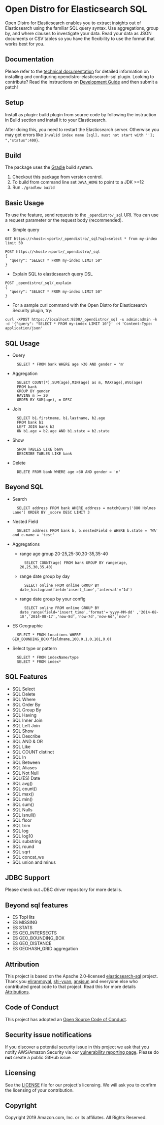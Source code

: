 # Open Distro for Elasticsearch SQL


Open Distro for Elasticsearch enables you to extract insights out of Elasticsearch using the familiar SQL query syntax. Use aggregations, group by, and where clauses to investigate your data. Read your data as JSON documents or CSV tables so you have the flexibility to use the format that works best for you.

## Documentation

Please refer to the [technical documentation](https://opendistro.github.io/for-elasticsearch-docs) for detailed information on installing and configuring opendistro-elasticsearch-sql plugin. Looking to contribute? Read the instructions on [Development Guide](./docs/developing.rst) and then submit a patch!

## Setup

Install as plugin: build plugin from source code by following the instruction in Build section and install it to your Elasticsearch.

After doing this, you need to restart the Elasticsearch server. Otherwise you may get errors like `Invalid index name [sql], must not start with '']; ","status":400}`.


## Build

The package uses the [Gradle](https://docs.gradle.org/4.10.2/userguide/userguide.html) build system.

1. Checkout this package from version control.
2. To build from command line set `JAVA_HOME` to point to a JDK >=12
3. Run `./gradlew build`


## Basic Usage

To use the feature, send requests to the `_opendistro/_sql` URI. You can use a request parameter or the request body (recommended).

* Simple query
```
GET https://<host>:<port>/_opendistro/_sql?sql=select * from my-index limit 50
```

```
POST https://<host>:<port>/_opendistro/_sql
{
  "query": "SELECT * FROM my-index LIMIT 50"
}
```

* Explain SQL to elasticsearch query DSL
```
POST _opendistro/_sql/_explain
{
  "query": "SELECT * FROM my-index LIMIT 50"
}
```

* For a sample curl command with the Open Distro for Elasticsearch Security plugin, try:
```
curl -XPOST https://localhost:9200/_opendistro/_sql -u admin:admin -k -d '{"query": "SELECT * FROM my-index LIMIT 10"}' -H 'Content-Type: application/json'
```


## SQL Usage

* Query

        SELECT * FROM bank WHERE age >30 AND gender = 'm'

* Aggregation

        SELECT COUNT(*),SUM(age),MIN(age) as m, MAX(age),AVG(age)
        FROM bank
        GROUP BY gender
        HAVING m >= 20
        ORDER BY SUM(age), m DESC

* Join

        SELECT b1.firstname, b1.lastname, b2.age
        FROM bank b1
        LEFT JOIN bank b2
        ON b1.age = b2.age AND b1.state = b2.state

* Show

        SHOW TABLES LIKE ban%
        DESCRIBE TABLES LIKE bank

* Delete

        DELETE FROM bank WHERE age >30 AND gender = 'm'


## Beyond SQL

* Search

        SELECT address FROM bank WHERE address = matchQuery('880 Holmes Lane') ORDER BY _score DESC LIMIT 3

* Nested Field

        SELECT address FROM bank b, b.nestedField e WHERE b.state = 'WA' and e.name = 'test'

* Aggregations

	+ range age group 20-25,25-30,30-35,35-40

			SELECT COUNT(age) FROM bank GROUP BY range(age, 20,25,30,35,40)

	+ range date group by day

			SELECT online FROM online GROUP BY date_histogram(field='insert_time','interval'='1d')

	+ range date group by your config

			SELECT online FROM online GROUP BY date_range(field='insert_time','format'='yyyy-MM-dd' ,'2014-08-18','2014-08-17','now-8d','now-7d','now-6d','now')

* ES Geographic
		
		SELECT * FROM locations WHERE GEO_BOUNDING_BOX(fieldname,100.0,1.0,101,0.0)

* Select type or pattern

        SELECT * FROM indexName/type
        SELECT * FROM index*


## SQL Features

*  SQL Select
*  SQL Delete
*  SQL Where
*  SQL Order By
*  SQL Group By
*  SQL Having
*  SQL Inner Join
*  SQL Left Join
*  SQL Show
*  SQL Describe
*  SQL AND & OR
*  SQL Like
*  SQL COUNT distinct
*  SQL In
*  SQL Between
*  SQL Aliases
*  SQL Not Null
*  SQL(ES) Date
*  SQL avg()
*  SQL count()
*  SQL max()
*  SQL min()
*  SQL sum()
*  SQL Nulls
*  SQL isnull()
*  SQL floor
*  SQL trim
*  SQL log
*  SQL log10
*  SQL substring
*  SQL round
*  SQL sqrt
*  SQL concat_ws
*  SQL union and minus

## JDBC Support

Please check out JDBC driver repository for more details.

## Beyond sql features

*  ES TopHits
*  ES MISSING
*  ES STATS
*  ES GEO_INTERSECTS
*  ES GEO_BOUNDING_BOX
*  ES GEO_DISTANCE
*  ES GEOHASH_GRID aggregation

## Attribution

This project is based on the Apache 2.0-licensed [elasticsearch-sql](https://github.com/NLPchina/elasticsearch-sql) project. Thank you [eliranmoyal](https://github.com/eliranmoyal), [shi-yuan](https://github.com/shi-yuan), [ansjsun](https://github.com/ansjsun) and everyone else who contributed great code to that project. Read this for more details [Attributions](./docs/attributions.md).

## Code of Conduct

This project has adopted an [Open Source Code of Conduct](https://opendistro.github.io/for-elasticsearch/codeofconduct.html).


## Security issue notifications

If you discover a potential security issue in this project we ask that you notify AWS/Amazon Security via our [vulnerability reporting page](http://aws.amazon.com/security/vulnerability-reporting/). Please do **not** create a public GitHub issue.


## Licensing

See the [LICENSE](./LICENSE) file for our project's licensing. We will ask you to confirm the licensing of your contribution.


## Copyright

Copyright 2019 Amazon.com, Inc. or its affiliates. All Rights Reserved.
